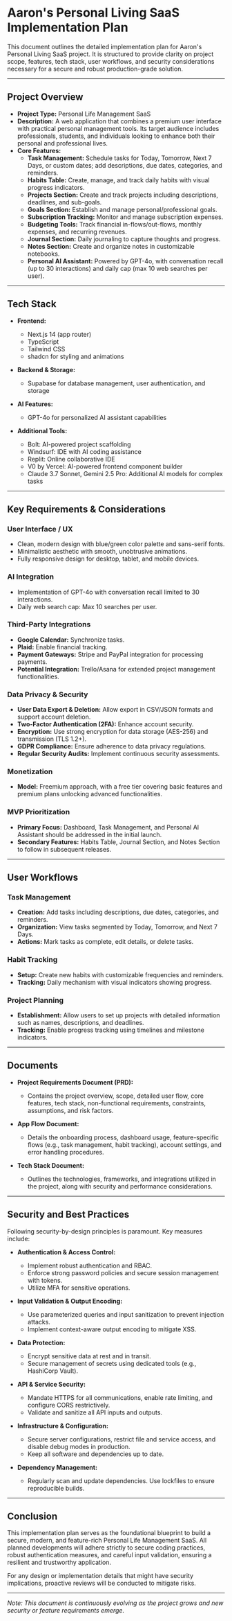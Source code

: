 # Aaron's Personal Living SaaS Implementation Plan

This document outlines the detailed implementation plan for Aaron's Personal Living SaaS project. It is structured to provide clarity on project scope, features, tech stack, user workflows, and security considerations necessary for a secure and robust production-grade solution.

---

## Project Overview

- **Project Type:** Personal Life Management SaaS
- **Description:** A web application that combines a premium user interface with practical personal management tools. Its target audience includes professionals, students, and individuals looking to enhance both their personal and professional lives.
- **Core Features:**
  - **Task Management:** Schedule tasks for Today, Tomorrow, Next 7 Days, or custom dates; add descriptions, due dates, categories, and reminders.
  - **Habits Table:** Create, manage, and track daily habits with visual progress indicators.
  - **Projects Section:** Create and track projects including descriptions, deadlines, and sub-goals.
  - **Goals Section:** Establish and manage personal/professional goals.
  - **Subscription Tracking:** Monitor and manage subscription expenses.
  - **Budgeting Tools:** Track financial in-flows/out-flows, monthly expenses, and recurring revenues.
  - **Journal Section:** Daily journaling to capture thoughts and progress.
  - **Notes Section:** Create and organize notes in customizable notebooks.
  - **Personal AI Assistant:** Powered by GPT-4o, with conversation recall (up to 30 interactions) and daily cap (max 10 web searches per user).

---

## Tech Stack

- **Frontend:**
  - Next.js 14 (app router)
  - TypeScript
  - Tailwind CSS
  - shadcn for styling and animations

- **Backend & Storage:**
  - Supabase for database management, user authentication, and storage

- **AI Features:**
  - GPT-4o for personalized AI assistant capabilities

- **Additional Tools:**
  - Bolt: AI-powered project scaffolding
  - Windsurf: IDE with AI coding assistance
  - Replit: Online collaborative IDE
  - V0 by Vercel: AI-powered frontend component builder
  - Claude 3.7 Sonnet, Gemini 2.5 Pro: Additional AI models for complex tasks

---

## Key Requirements & Considerations

### User Interface / UX

- Clean, modern design with blue/green color palette and sans-serif fonts.
- Minimalistic aesthetic with smooth, unobtrusive animations.
- Fully responsive design for desktop, tablet, and mobile devices.

### AI Integration

- Implementation of GPT-4o with conversation recall limited to 30 interactions.
- Daily web search cap: Max 10 searches per user.

### Third-Party Integrations

- **Google Calendar:** Synchronize tasks.
- **Plaid:** Enable financial tracking.
- **Payment Gateways:** Stripe and PayPal integration for processing payments.
- **Potential Integration:** Trello/Asana for extended project management functionalities.

### Data Privacy & Security

- **User Data Export & Deletion:** Allow export in CSV/JSON formats and support account deletion.
- **Two-Factor Authentication (2FA):** Enhance account security.
- **Encryption:** Use strong encryption for data storage (AES-256) and transmission (TLS 1.2+).
- **GDPR Compliance:** Ensure adherence to data privacy regulations.
- **Regular Security Audits:** Implement continuous security assessments.

### Monetization

- **Model:** Freemium approach, with a free tier covering basic features and premium plans unlocking advanced functionalities.

### MVP Prioritization

- **Primary Focus:** Dashboard, Task Management, and Personal AI Assistant should be addressed in the initial launch.
- **Secondary Features:** Habits Table, Journal Section, and Notes Section to follow in subsequent releases.

---

## User Workflows

### Task Management

- **Creation:** Add tasks including descriptions, due dates, categories, and reminders.
- **Organization:** View tasks segmented by Today, Tomorrow, and Next 7 Days.
- **Actions:** Mark tasks as complete, edit details, or delete tasks.

### Habit Tracking

- **Setup:** Create new habits with customizable frequencies and reminders.
- **Tracking:** Daily mechanism with visual indicators showing progress.

### Project Planning

- **Establishment:** Allow users to set up projects with detailed information such as names, descriptions, and deadlines.
- **Tracking:** Enable progress tracking using timelines and milestone indicators.

---

## Documents

- **Project Requirements Document (PRD):**
  - Contains the project overview, scope, detailed user flow, core features, tech stack, non-functional requirements, constraints, assumptions, and risk factors.

- **App Flow Document:**
  - Details the onboarding process, dashboard usage, feature-specific flows (e.g., task management, habit tracking), account settings, and error handling procedures.

- **Tech Stack Document:**
  - Outlines the technologies, frameworks, and integrations utilized in the project, along with security and performance considerations.

---

## Security and Best Practices

Following security-by-design principles is paramount. Key measures include:

- **Authentication & Access Control:**
  - Implement robust authentication and RBAC.
  - Enforce strong password policies and secure session management with tokens.
  - Utilize MFA for sensitive operations.

- **Input Validation & Output Encoding:**
  - Use parameterized queries and input sanitization to prevent injection attacks.
  - Implement context-aware output encoding to mitigate XSS.

- **Data Protection:**
  - Encrypt sensitive data at rest and in transit.
  - Secure management of secrets using dedicated tools (e.g., HashiCorp Vault).

- **API & Service Security:**
  - Mandate HTTPS for all communications, enable rate limiting, and configure CORS restrictively.
  - Validate and sanitize all API inputs and outputs.

- **Infrastructure & Configuration:**
  - Secure server configurations, restrict file and service access, and disable debug modes in production.
  - Keep all software and dependencies up to date.

- **Dependency Management:**
  - Regularly scan and update dependencies. Use lockfiles to ensure reproducible builds.

---

## Conclusion

This implementation plan serves as the foundational blueprint to build a secure, modern, and feature-rich Personal Life Management SaaS. All planned developments will adhere strictly to secure coding practices, robust authentication measures, and careful input validation, ensuring a resilient and trustworthy application.

For any design or implementation details that might have security implications, proactive reviews will be conducted to mitigate risks.

---

*Note: This document is continuously evolving as the project grows and new security or feature requirements emerge.*